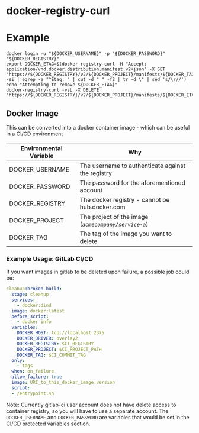# docker-registry-curl

# Example
```
docker login -u "${DOCKER_USERNAME}" -p "${DOCKER_PASSWORD}" "${DOCKER_REGISTRY}"
export DOCKER_ETAG=$(docker-registry-curl -H "Accept: application/vnd.docker.distribution.manifest.v2+json" -X GET "https://${DOCKER_REGISTRY}/v2/${DOCKER_PROJECT}/manifests/${DOCKER_TAG}" -si | egrep -e "^Etag: " | cut -d " " -f2 | tr -d \" | sed 's/\r//')
echo "Attempting to remove ${DOCKER_ETAG}"
docker-registry-curl -vsL -X DELETE "https://${DOCKER_REGISTRY}/v2/${DOCKER_PROJECT}/manifests/${DOCKER_ETAG}"
```

## Docker Image
This can be converted into a docker container image - which can be
useful in a CI/CD environment

| Environmental Variable | Why |
| --- | --- |
| DOCKER_USERNAME | The username to authenticate against the registry  |
| DOCKER_PASSWORD | The password for the aforementioned account        |
| DOCKER_REGISTRY | The docker registry - cannot be hub.docker.com     |
| DOCKER_PROJECT  | The project of the image (_`acmecompany/service-a`_) |
| DOCKER_TAG      | The tag of the image you want to delete            |

### Example Usage: GitLab CI/CD
If you want images in gitlab to be deleted upon failure, a possible
job could be:

```yaml
cleanup:broken-build:
  stage: cleanup
  services:
    - docker:dind
  image: docker:latest
  before_script:
    - docker info
  variables:
    DOCKER_HOST: tcp://localhost:2375
    DOCKER_DRIVER: overlay2
    DOCKER_REGISTRY: $CI_REGISTRY
    DOCKER_PROJECT: $CI_PROJECT_PATH
    DOCKER_TAG: $CI_COMMIT_TAG
  only:
    - tags
  when: on_failure
  allow_failure: true
  image: URI_to_this_docker_image:version
  script:
  - /entrypoint.sh
```

Note: Currently gitlab-ci user account does not have delete access to
container registry, so you will have to use a separate account.  The
`DOCKER_USERNAME` and `DOCKER_PASSWORD` are variables that would be set
in the CI/CD protected variables section.